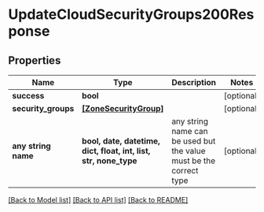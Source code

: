 # UpdateCloudSecurityGroups200Response


## Properties
Name | Type | Description | Notes
------------ | ------------- | ------------- | -------------
**success** | **bool** |  | [optional] 
**security_groups** | [**[ZoneSecurityGroup]**](ZoneSecurityGroup.md) |  | [optional] 
**any string name** | **bool, date, datetime, dict, float, int, list, str, none_type** | any string name can be used but the value must be the correct type | [optional]

[[Back to Model list]](../README.md#documentation-for-models) [[Back to API list]](../README.md#documentation-for-api-endpoints) [[Back to README]](../README.md)


